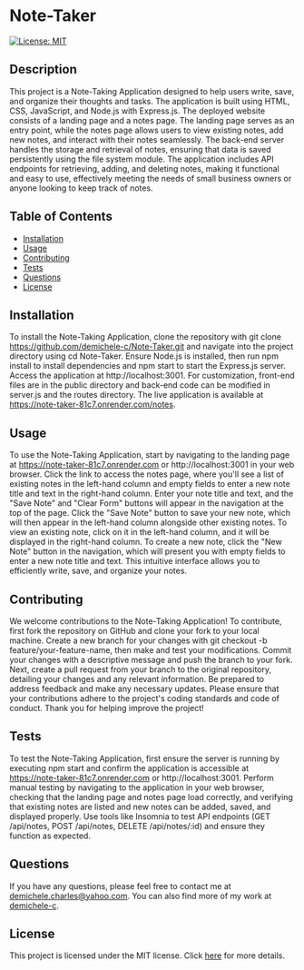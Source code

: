 # Note-Taker

[![License: MIT](https://img.shields.io/badge/License-MIT-brightgreen.svg)](https://opensource.org/licenses/MIT)

## Description

This project is a Note-Taking Application designed to help users write, save, and organize their thoughts and tasks. The application is built using HTML, CSS, JavaScript, and Node.js with Express.js. The deployed website consists of a landing page and a notes page. The landing page serves as an entry point, while the notes page allows users to view existing notes, add new notes, and interact with their notes seamlessly. The back-end server handles the storage and retrieval of notes, ensuring that data is saved persistently using the file system module. The application includes API endpoints for retrieving, adding, and deleting notes, making it functional and easy to use, effectively meeting the needs of small business owners or anyone looking to keep track of notes.

## Table of Contents

- [Installation](#installation)
- [Usage](#usage)
- [Contributing](#contributing)
- [Tests](#tests)
- [Questions](#questions)
- [License](#license)

## Installation


To install the Note-Taking Application, clone the repository with git clone https://github.com/demichele-c/Note-Taker.git and navigate into the project directory using cd Note-Taker. Ensure Node.js is installed, then run npm install to install dependencies and npm start to start the Express.js server. Access the application at http://localhost:3001. For customization, front-end files are in the public directory and back-end code can be modified in server.js and the routes directory. The live application is available at https://note-taker-81c7.onrender.com/notes.

## Usage


To use the Note-Taking Application, start by navigating to the landing page at https://note-taker-81c7.onrender.com or http://localhost:3001 in your web browser. Click the link to access the notes page, where you'll see a list of existing notes in the left-hand column and empty fields to enter a new note title and text in the right-hand column. Enter your note title and text, and the "Save Note" and "Clear Form" buttons will appear in the navigation at the top of the page. Click the "Save Note" button to save your new note, which will then appear in the left-hand column alongside other existing notes. To view an existing note, click on it in the left-hand column, and it will be displayed in the right-hand column. To create a new note, click the "New Note" button in the navigation, which will present you with empty fields to enter a new note title and text. This intuitive interface allows you to efficiently write, save, and organize your notes.

## Contributing

We welcome contributions to the Note-Taking Application! To contribute, first fork the repository on GitHub and clone your fork to your local machine. Create a new branch for your changes with git checkout -b feature/your-feature-name, then make and test your modifications. Commit your changes with a descriptive message and push the branch to your fork. Next, create a pull request from your branch to the original repository, detailing your changes and any relevant information. Be prepared to address feedback and make any necessary updates. Please ensure that your contributions adhere to the project's coding standards and code of conduct. Thank you for helping improve the project!

## Tests

To test the Note-Taking Application, first ensure the server is running by executing npm start and confirm the application is accessible at https://note-taker-81c7.onrender.com or http://localhost:3001. Perform manual testing by navigating to the application in your web browser, checking that the landing page and notes page load correctly, and verifying that existing notes are listed and new notes can be added, saved, and displayed properly. Use tools like Insomnia to test API endpoints (GET /api/notes, POST /api/notes, DELETE /api/notes/:id) and ensure they function as expected.


## Questions

If you have any questions, please feel free to contact me at [demichele.charles@yahoo.com](mailto:demichele.charles@yahoo.com). You can also find more of my work at [demichele-c](https://github.com/demichele-c).

## License

This project is licensed under the MIT license. Click [here](https://opensource.org/licenses/MIT) for more details.
